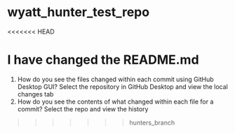 # wyatt_hunter_test_repo
<<<<<<< HEAD
 
I have changed the README.md
=======

1. How do you see the files changed within each commit using GitHub Desktop GUI?
  Select the repository in GitHub Desktop and view the local changes tab
2. How do you see the contents of what changed within each file for a commit?
    Select the repo and view the history
>>>>>>> hunters_branch
